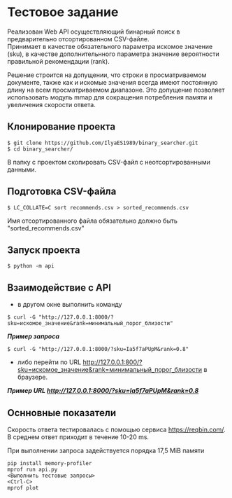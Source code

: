 # Тестовое задание 

 Реализован Web API осуществляющий бинарный поиск в предварительно отсортированном CSV-файле.  
 Принимает в качестве обязательного параметра искомое значение (sku), в качестве дополнительнного параметра значение вероятности правильной рекомендации (rank).  
 
 Решение строится на допущении, что строки в просматриваемом документе, также как и искомые значения всегда имеют постоянную длину на всем просматриваемом диапазоне.
 Это допущение позволяет использовать модуль mmap для сокращения потребления памяти и увеличения скорости ответа.
 
 ## Клонирование проекта
 ```
$ git clone https://github.com/IlyaES1989/binary_searcher.git
$ cd binary_searcher/
 ```
 В папку с проектом скопировать CSV-файл с неотсортированными данными.
 
 ## Подготовка CSV-файла
```
$ LC_COLLATE=C sort recommends.csv > sorted_recommends.csv
```
Имя отсортированного файла обязательно должно быть "sorted_recommends.csv"
## Запуск проекта
```
$ python -m api
```
## Взаимодействие с API
 - в другом окне выполнить команду
 ```
$ curl -G "http://127.0.0.1:8000/?sku=искомое_значение&rank=минимальный_порог_близости"
 ```
 ***Пример запроса***
 ```
$ curl -G "http://127.0.0.1:8000/?sku=Ia5f7aPUpM&rank=0.8"
 ```
 - либо перейти по URL  http://127.0.0.1:800/?sku=искомое_значение&rank=минимальный_порог_близости в браузере.

 ***Пример URL http://127.0.0.1:8000/?sku=Ia5f7aPUpM&rank=0.8***

## Оснновные показатели
 Скорость ответа тестировалась с помощью сервиса https://reqbin.com/. В среднем ответ приходит в течение 10-20 ms.
 
 При выполнении запроса задействуется порядка 17,5 MiB памяти
 ```
 pip install memory-profiler
 mprof run api.py
 <Выполнить тестовые запросы>
 <Ctrl-C>
 mprof plot
 ```
